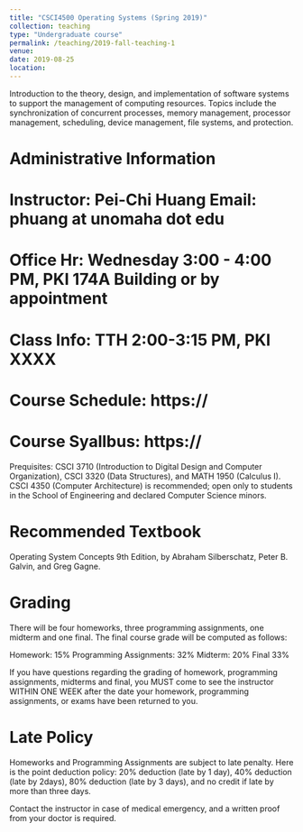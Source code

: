 ```yaml
---
title: "CSCI4500 Operating Systems (Spring 2019)"
collection: teaching
type: "Undergraduate course"
permalink: /teaching/2019-fall-teaching-1
venue:
date: 2019-08-25
location: 
---
```


Introduction to the theory, design, and implementation of software systems to support the management of computing resources. Topics include the synchronization of concurrent processes, memory management, processor management, scheduling, device management, file systems, and protection.

Administrative Information
========
Instructor:	Pei-Chi Huang    Email: phuang at unomaha dot edu
====
Office Hr:	Wednesday 3:00 - 4:00 PM, PKI 174A Building or by appointment
====
Class Info:	TTH 2:00-3:15 PM, PKI XXXX
====
Course Schedule:	https://
======
Course Syallbus:	https://
======
Prequisites:	CSCI 3710 (Introduction to Digital Design and Computer Organization), CSCI 3320 (Data Structures), and MATH 1950 (Calculus I). CSCI 4350 (Computer Architecture) is recommended; open only to students in the School of Engineering and declared Computer Science minors.

Recommended Textbook
=======
Operating System Concepts 9th Edition, by Abraham Silberschatz, Peter B. Galvin, and Greg Gagne.

Grading
=======
There will be four homeworks, three programming assignments, one midterm and one final.
The final course grade will be computed as follows:

Homework: 15%
Programming Assignments: 32%
Midterm: 20%
Final 33%

If you have questions regarding the grading of homework, programming assignments, midterms and final, you MUST come to see the instructor WITHIN ONE WEEK after the date your homework, programming assignments, or exams have been returned to you.

Late Policy
=========
Homeworks and Programming Assignments are subject to late penalty. Here is the point deduction policy: 20% deduction (late by 1 day), 40% deduction (late by 2days), 80% deduction (late by 3 days), and no credit if late by more than three days. 

Contact the instructor in case of medical emergency, and a written proof from your doctor is required.

